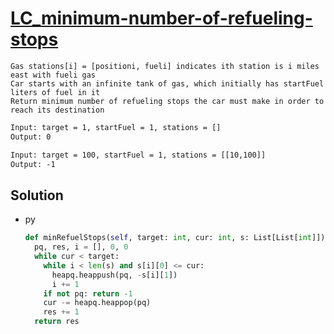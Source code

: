 # [LC_minimum-number-of-refueling-stops](https://leetcode.com/problems/minimum-number-of-refueling-stops)

```en
Gas stations[i] = [positioni, fueli] indicates ith station is i miles east with fueli gas
Car starts with an infinite tank of gas, which initially has startFuel liters of fuel in it
Return minimum number of refueling stops the car must make in order to reach its destination
```

```txt
Input: target = 1, startFuel = 1, stations = []
Output: 0

Input: target = 100, startFuel = 1, stations = [[10,100]]
Output: -1
```

## Solution

* py

  ```py
  def minRefuelStops(self, target: int, cur: int, s: List[List[int]]) -> int:
    pq, res, i = [], 0, 0
    while cur < target:
      while i < len(s) and s[i][0] <= cur:
        heapq.heappush(pq, -s[i][1])
        i += 1
      if not pq: return -1
      cur -= heapq.heappop(pq)
      res += 1
    return res
  ```
